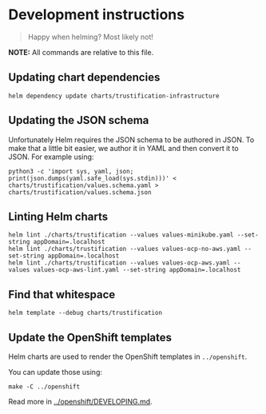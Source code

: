 # Development instructions

> Happy when helming? Most likely not!

**NOTE:** All commands are relative to this file.

## Updating chart dependencies

```shell
helm dependency update charts/trustification-infrastructure
```

## Updating the JSON schema

Unfortunately Helm requires the JSON schema to be authored in JSON. To make that a little bit easier, we author it
in YAML and then convert it to JSON. For example using:

```shell
python3 -c 'import sys, yaml, json; print(json.dumps(yaml.safe_load(sys.stdin)))' < charts/trustification/values.schema.yaml > charts/trustification/values.schema.json
```

## Linting Helm charts

```shell
helm lint ./charts/trustification --values values-minikube.yaml --set-string appDomain=.localhost
helm lint ./charts/trustification --values values-ocp-no-aws.yaml --set-string appDomain=.localhost
helm lint ./charts/trustification --values values-ocp-aws.yaml --values values-ocp-aws-lint.yaml --set-string appDomain=.localhost
```

## Find that whitespace

```shell
helm template --debug charts/trustification
```

## Update the OpenShift templates

Helm charts are used to render the OpenShift templates in `../openshift`.

You can update those using:

```shell
make -C ../openshift
```

Read more in [../openshift/DEVELOPING.md](../openshift/DEVE****LOPING.md).
